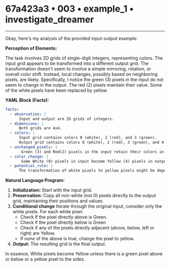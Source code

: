 # 67a423a3 • 003 • example_1 • investigate_dreamer

---
Okay, here's my analysis of the provided input-output example:

**Perception of Elements:**

The task involves 2D grids of single-digit integers, representing colors. The input grid appears to be transformed into a different output grid. The transformation doesn't seem to involve a simple mirroring, rotation, or overall color shift.  Instead, local changes, possibly based on neighboring pixels, are likely. Specifically, I notice the green (3) pixels in the input do not seem to change in the output. The red (2) pixels maintain their value. Some of the white pixels have been replaced by yellow.

**YAML Block (Facts):**



```yaml
facts:
  - observation: |
      Input and output are 2D grids of integers.
  - dimensions: |
      Both grids are 4x4.
  - colors: |
      Input grid contains colors 0 (white), 2 (red), and 3 (green).
      Output grid contains colors 0 (white), 2 (red), 3 (green), and 4 (yellow).
  - unchanged_pixels: |
       Green (3) and Red(2) pixels in the input retain their colors in the output.
  - color_change: |
       Some White (0) pixels in input become Yellow (4) pixels in output.
  - potential_rule: |
      The transformation of white pixels to yellow pixels might be dependent on adjacency to other colored pixels.
```



**Natural Language Program:**

1.  **Initialization:** Start with the input grid.
2.  **Preservation:** Copy all non-white (not 0) pixels directly to the output grid, maintaining their positions and values.
3. **Conditional change** Iterate through the original input, consider only
    the white pixels. For each white pixel:
    * Check if the pixel directly above is Green.
    * Check if the pixel directly below is Green
    * Check if any of the pixels directly adjacent (above, below, left or right) are Yellow.
    * If *none* of the above is true, change the pixel to yellow.
4.  **Output:** The resulting grid is the final output.

In essence, White pixels become Yellow unless there is a green pixel above
or below or a yellow pixel to the sides.

